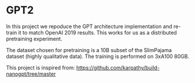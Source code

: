 # GPT2

In this project we repoduce the GPT architecture implementation and re-train it to match OpenAI 2019 results. 
This works for us as a distributed pretraining experiment.

The dataset chosen for pretraining is a 10B subset of the SlimPajama dataset (highly qualitative data). The training is performed on 3xA100 80GB. 

This project is inspired from: https://github.com/karpathy/build-nanogpt/tree/master
